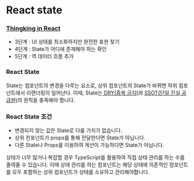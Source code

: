 # React state

### [Thingking in React](https://react.dev/learn/thinking-in-react)

* 3단계 : UI 상태를 최소화하지만 완전한 표현 찾기
* 4단계 : State가 어디에 존재해야 하는 확인
* 5단계 : 역 데이터 흐름 추가

### React State

State는 컴포넌트의 변경을 다루는 요소로, 상위 컴포넌트의 State가 바뀌면 하위 컴포넌트에서 리랜더링이 일어난다. 이때, State는[ DRY(중복 금지)](https://ko.wikipedia.org/wiki/%EC%A4%91%EB%B3%B5%EB%B0%B0%EC%A0%9C)와 [SSOT(단일 진실 공급원)](https://ko.wikipedia.org/wiki/%EB%8B%A8%EC%9D%BC\_%EC%A7%84%EC%8B%A4\_%EA%B3%B5%EA%B8%89%EC%9B%90)의 원칙을 충족해야 합니다.

### React State 조건

* 변경되지 않는 값은 State로 다룰 가치가 없습니다.
* 상위 컨포넌트가 props를 통해 전달한다면 State가 아닙니다.
* 다른 State나 Props를 이용하여 계산이 가능하다면 State가 아닙니다.

상태가 너무 많거나 복잡할 경우 TypeScript를 활용하여 직접 상태 관리를 하는 수를 줄여줄 수 있습니다. 이때 상태 관리를 하는 컴포넌트는 해당 상태에 의존적인 컴포넌트를 모두 포함하는 상위 컴포넌트가 상태를 소유하고 관리해야합니다.
